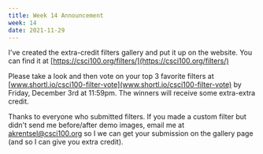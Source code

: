 ```yaml
---
title: Week 14 Announcement
week: 14
date: 2021-11-29
---
```


I've created the extra-credit filters gallery and put it up on the website. You can find it at [https://csci100.org/filters/](https://csci100.org/filters/)

Please take a look and then vote on your top 3 favorite filters at [www.shortl.io/csci100-filter-vote](www.shortl.io/csci100-filter-vote) by Friday, December 3rd at 11:59pm. The winners will receive some extra-extra credit.

Thanks to everyone who submitted filters. If you made a custom filter but didn't send me before/after demo images, email me at akrentsel@csci100.org so I we can get your submission on the gallery page (and so I can give you extra credit).
